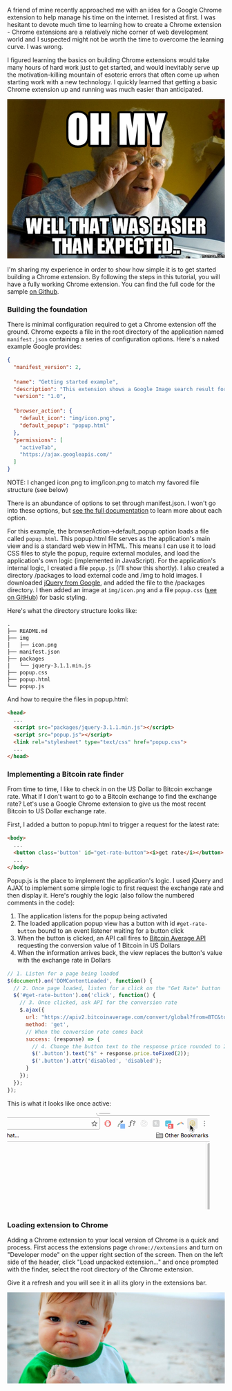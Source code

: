 A friend of mine recently approached me with an idea for a Google Chrome extension to help manage his time on the internet.  I resisted at first.  I was hesitant to devote much time to learning how to create a Chrome extension - Chrome extensions are a relatively niche corner of web development world and I suspected might not be worth the time to overcome the learning curve.  I was wrong.

I figured learning the basics on building Chrome extensions would take many hours of hard work just to get started, and would inevitably serve up the motivation-killing mountain of esoteric errors that often come up when starting work with a new technology.  I quickly learned that getting a basic Chrome extension up and running was much easier than anticipated.

![That was easier than I expected!](/img/easier_than_expected.jpg)

I'm sharing my experience in order to show how simple it is to get started building a Chrome extension.  By following the steps in this tutorial, you will have a fully working Chrome extension.  You can find the full code for the sample [on Github](https://github.com/rfleury2/chrome-extension-bitcoin-example).

### Building the foundation

There is minimal configuration required to get a Chrome extension off the ground.  Chrome expects a file in the root directory of the application named ```manifest.json``` containing a series of configuration options.  Here's a naked example Google provides:

```json
{
  "manifest_version": 2,

  "name": "Getting started example",
  "description": "This extension shows a Google Image search result for the current page",
  "version": "1.0",

  "browser_action": {
    "default_icon": "img/icon.png",
    "default_popup": "popup.html"
  },
  "permissions": [
    "activeTab",
    "https://ajax.googleapis.com/"
  ]
}
```
NOTE: I changed icon.png to img/icon.png to match my favored file structure (see below)

There is an abundance of options to set through manifest.json.  I won't go into these options, but [see the full documentation](https://developer.chrome.com/extensions/manifest) to learn more about each option.

For this example, the browserAction->default_popup option loads a file called ```popup.html```.  This popup.html file serves as the application's main view and is a standard web view in HTML.  This means I can use it to load CSS files to style the popup, require external modules, and load the application's own logic (implemented in JavaScript).  For the application's internal logic, I created a file ```popup.js``` (I'll show this shortly).  I also created a directory /packages to load external code and /img to hold images.  I downloaded [jQuery from Google](https://developers.google.com/speed/libraries/#jquery), and added the file to the /packages directory.  I then added an image at ```img/icon.png``` and a file ```popup.css``` ([see on GitHub](https://github.com/rfleury2/chrome-extension-bitcoin-example/blob/master/popup.css)) for basic styling.

Here's what the directory structure looks like:
```
.
├── README.md
├── img
│   ├── icon.png
├── manifest.json
├── packages
│   └── jquery-3.1.1.min.js
├── popup.css
├── popup.html
└── popup.js
```

And how to require the files in popup.html:
```html
<head>
  ...
  <script src="packages/jquery-3.1.1.min.js"></script>
  <script src="popup.js"></script>
  <link rel="stylesheet" type="text/css" href="popup.css">
  ...
</head>
```

### Implementing a Bitcoin rate finder

From time to time, I like to check in on the US Dollar to Bitcoin exchange rate.  What if I don't want to go to a Bitcoin exchange to find the exchange rate?  Let's use a Google Chrome extension to give us the most recent Bitcoin to US Dollar exchange rate.

First, I added a button to popup.html to trigger a request for the latest rate:

```html
<body>
  ...
  <button class='button' id="get-rate-button"><i>get rate</i></button>
  ...
</body>
```

Popup.js is the place to implement the application's logic.  I used jQuery and AJAX to implement some simple logic to first request the exchange rate and then display it.  Here's roughly the logic (also follow the numbered comments in the code):

1.  The application listens for the popup being activated
2.  The loaded application popup view has a button with id ```#get-rate-button``` bound to an event listener waiting for a button click
3.  When the button is clicked, an API call fires to [Bitcoin Average API](https://apiv2.bitcoinaverage.com/) requesting the conversion value of 1 Bitcoin in US Dollars
4.  When the information arrives back, the view replaces the button's value with the exchange rate in Dollars

```javascript
// 1. Listen for a page being loaded
$(document).on('DOMContentLoaded', function() {
  // 2. Once page loaded, listen for a click on the "Get Rate" button
  $('#get-rate-button').on('click', function() {
    // 3. Once clicked, ask API for the conversion rate
    $.ajax({
      url: "https://apiv2.bitcoinaverage.com/convert/global?from=BTC&to=USD&amount=1",
      method: 'get',
      // When the conversion rate comes back
      success: (response) => {
        // 4. Change the button text to the response price rounded to 2 digits and disable the button
        $('.button').text("$" + response.price.toFixed(2));
        $('.button').attr('disabled', 'disabled');
      }
    });
  });
});
```

This is what it looks like once active:

![Chrome extension demo GIF](/img/bitcoin_rate_demo.gif)

### Loading extension to Chrome

Adding a Chrome extension to your local version of Chrome is a quick and process.  First access the extensions page ```chrome://extensions``` and turn on "Developer mode" on the upper right section of the screen.  Then on the left side of the header, click "Load unpacked extension..." and once prompted with the finder, select the root directory of the Chrome extension.

Give it a refresh and you will see it in all its glory in the extensions bar.

![Success kid builds a Chrome extension](/img/success_kid.jpg)